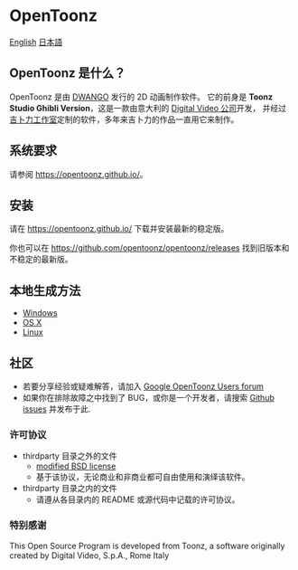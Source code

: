# OpenToonz

[English](../README.md)
[日本語](./doc/README_ja.md)

## OpenToonz 是什么？

OpenToonz 是由 [DWANGO](http://dwango.co.jp/english/) 发行的 2D 动画制作软件。
它的前身是 **Toonz Studio Ghibli Version**，这是一款由意大利的 [Digital Video 公司](http://www.toonz.com/)开发，
并经过[吉卜力工作室](http://www.ghibli.jp/)定制的软件，多年来吉卜力的作品一直用它来制作。

## 系统要求

请参阅 <https://opentoonz.github.io/>。

## 安装

请在 <https://opentoonz.github.io/> 下载并安装最新的稳定版。

你也可以在 <https://github.com/opentoonz/opentoonz/releases> 找到旧版本和不稳定的最新版。

## 本地生成方法

- [Windows](./how_to_build_win_zh_cn.md)
- [OS X](./how_to_build_macosx_zh_cn.md)
- [Linux](./how_to_build_linux_zh_cn.md)

## 社区

- 若要分享经验或疑难解答，请加入 [Google OpenToonz Users forum](https://groups.google.com/forum/#!forum/opentoonz_en)
- 如果你在排除故障之中找到了 BUG，或你是一个开发者，请搜索 [Github issues](https://github.com/opentoonz/opentoonz/issues) 并发布于此.

### 许可协议

- thirdparty 目录之外的文件
  - [modified BSD license](LICENSE.txt)
  - 基于该协议，无论商业和非商业都可自由使用和演绎该软件。
- thirdparty 目录之内的文件
  - 请遵从各目录内的 README 或源代码中记载的许可协议。

### 特别感谢

This Open Source Program is developed from Toonz, a software originally created by Digital Video, S.p.A., Rome Italy

